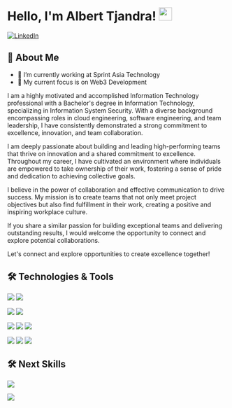 <h1> Hello, I'm Albert Tjandra! <img src = "https://raw.githubusercontent.com/MartinHeinz/MartinHeinz/master/wave.gif" width = 30px> </h1>

[![LinkedIn](https://img.shields.io/badge/LinkedIn-0A66C2?logo=linkedin&style=for-the-badge)](https://linkedin.com/in/albert-tjandra)

## 🚀 About Me

- 🔭 I’m currently working at Sprint Asia Technology
- 🌱 My current focus is on Web3 Development

I am a highly motivated and accomplished Information Technology professional with a Bachelor's degree in Information Technology, specializing in Information System Security. With a diverse background encompassing roles in cloud engineering, software engineering, and team leadership, I have consistently demonstrated a strong commitment to excellence, innovation, and team collaboration.

I am deeply passionate about building and leading high-performing teams that thrive on innovation and a shared commitment to excellence. Throughout my career, I have cultivated an environment where individuals are empowered to take ownership of their work, fostering a sense of pride and dedication to achieving collective goals.

I believe in the power of collaboration and effective communication to drive success. My mission is to create teams that not only meet project objectives but also find fulfillment in their work, creating a positive and inspiring workplace culture.

If you share a similar passion for building exceptional teams and delivering outstanding results, I would welcome the opportunity to connect and explore potential collaborations.

Let's connect and explore opportunities to create excellence together!

## 🛠️ Technologies & Tools

![](https://img.shields.io/badge/Backend-NodeJS-informational?style=flat&logo=nodedotjs&logoColor=white&color=4AB197)
![](https://img.shields.io/badge/Backend-Go-informational?style=flat&logo=go&logoColor=white&color=4AB197)

![](https://img.shields.io/badge/Code-JavaScript-informational?style=flat&logo=JavaScript&logoColor=white&color=4AB197)
![](https://img.shields.io/badge/Code-PHP-informational?style=flat&logo=php&logoColor=white&color=4AB197)

![](https://img.shields.io/badge/Database-MySQL-informational?style=flat&logo=mysql&logoColor=white&color=4AB197)
![](https://img.shields.io/badge/Database-MongoDB-informational?style=flat&logo=MongoDB&logoColor=white&color=4AB197)
![](https://img.shields.io/badge/Database-PostgreSQL-informational?style=flat&logo=postgresql&logoColor=white&color=4AB197)

![](https://img.shields.io/badge/Server-Docker-informational?style=flat&logo=docker&logoColor=white&color=4AB197)
![](https://img.shields.io/badge/Server-AWS-informational?style=flat&logo=amazonwebservices&logoColor=white&color=4AB197)
![](https://img.shields.io/badge/Server-Kubernetes-informational?style=flat&logo=kubernetes&logoColor=white&color=4AB197)

## 🛠️ Next Skills

![](https://img.shields.io/badge/Code-Solidity-informational?style=flat&logo=solidity&logoColor=white&color=4AB197)

<p>
  <img src="https://user-images.githubusercontent.com/74038190/212748830-4c709398-a386-4761-84d7-9e10b98fbe6e.gif" />
</p>
